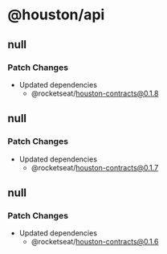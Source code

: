 # @houston/api

## null

### Patch Changes

- Updated dependencies
  - @rocketseat/houston-contracts@0.1.8

## null

### Patch Changes

- Updated dependencies
  - @rocketseat/houston-contracts@0.1.7

## null

### Patch Changes

- Updated dependencies
  - @rocketseat/houston-contracts@0.1.6
